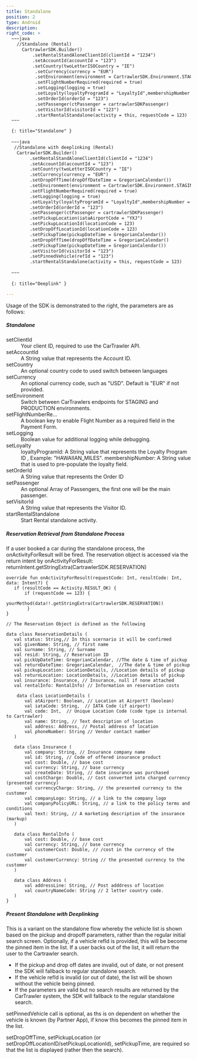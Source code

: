```yaml
---
title: Standalone
position: 2
type: Android
description:
right_code: >
  ~~~java
    //Standalone (Rental)
      CartrawlerSDK.Builder()
          .setRentalStandAloneClientId(clientId = "1234")
          .setAccountId(accountId = "123")
          .setCountry(twoLetterISOCountry = "IE")
           .setCurrency(currency = "EUR")
           .setEnvironment(environment = CartrawlerSDK.Environment.STAGING)
           .setFlightNumberRequired(required = true)
           .setLogging(logging = true)
           .setLoyalty(loyaltyProgramId = "LoyaltyId",membershipNumber =  "123")
           .setOrderId(orderId = "123")
           .setPassenger(ctPassenger = cartrawlerSDKPassenger)
           .setVisitorId(visitorId = "123")
           .startRentalStandalone(activity = this, requestCode = 123)
  ~~~

  {: title="Standalone" }
  
  ~~~java
   //Standalone with deeplinking (Rental) 
    CartrawlerSDK.Builder()
         .setRentalStandAloneClientId(clientId = "1234")
         .setAccountId(accountId = "123")
         .setCountry(twoLetterISOCountry = "IE")
         .setCurrency(currency = "EUR")
         .setDropOffTime(dropOffDateTime = GregorianCalendar())
         .setEnvironment(environment = CartrawlerSDK.Environment.STAGING)
         .setFlightNumberRequired(required = true)
         .setLogging(logging = true)
         .setLoyalty(loyaltyProgramId = "LoyaltyId",membershipNumber =  "123")
         .setOrderId(orderId = "123")
         .setPassenger(ctPassenger = cartrawlerSDKPassenger)
         .setPickupLocation(iataAirportCode = "YXJ")
         .setPickupLocationId(locationCode = 123)
         .setDropOffLocationId(locationCode = 123)
         .setPickupTime(pickupDateTime = GregorianCalendar())
         .setDropOffTime(dropOffDateTime = GregorianCalendar()
         .setPickupTime(pickupDateTime = GregorianCalendar())
         .setVisitorId(visitorId = "123")
         .setPinnedVehicle(refId = "123")
         .startRentalStandalone(activity = this, requestCode = 123)
         
  ~~~
  
  {: title="Deeplink" }

---
```


Usage of the SDK is demonstrated to the right, the parameters are as follows:

<h5>Standalone</h5>

<dl>
<dt>setClientId</dt><dd>Your client ID, required to use the CarTrawler API.</dd>
<dt>setAccountId</dt><dd>A String value that represents the Account ID.</dd>
<dt>setCountry</dt><dd>An optional country code to used switch between languages</dd>
<dt>setCurrency</dt><dd>An optional currency code, such as "USD". Default is "EUR" if not provided.</dd>
<dt>setEnvironment</dt><dd>Switch between CarTrawlers endpoints for STAGING and PRODUCTION environments.</dd>
<dt>setFlightNumberRe...</dt><dd>A boolean key to enable Flight Number as a required field in the Payment Form.</dd>
<dt>setLogging</dt><dd>Boolean value for additional logging while debugging.</dd>
<dt>setLoyalty</dt><dd>loyaltyProgramId: A String value that represents the Loyalty Program ID , Example: "HAWAIIAN_MILES". membershipNumber: A String value that is used to pre-populate the loyalty field.</dd>
<dt>setOrderId</dt><dd>A String value that represents the Order ID</dd>
<dt>setPassenger</dt><dd>An optional Array of Passengers, the first one will be the main passenger.</dd>
<dt>setVisitorId</dt><dd>A String value that represents the Visitor ID.</dd>
<dt>startRentalStandalone</dt><dd>Start Rental standalone activity.</dd></dl>


<h5>Reservation Retrieval from Standalone Process</h5>

If a user booked a car during the standalone process, the onActivityForResult will be fired.
The reservation object is accessed via the return intent by onActivityForResult:
returnIntent.getStringExtra(CartrawlerSDK.RESERVATION)
    
    override fun onActivityForResult(requestCode: Int, resultCode: Int, data: Intent?) {
       if (resultCode == Activity.RESULT_OK) {
           if (requestCode == 123) {
                yourMethod(data!!.getStringExtra(CartrawlerSDK.RESERVATION))
            }      
    }
    
    // The Reservation Object is defined as the following
    
    data class ReservationDetails (
       val status: String,// In this scernario it will be confirmed
       val givenName: String, // first name
       val surname: String, // Surname
       val resid: String, // Reservation ID
       val pickUpDateTime: GregorianCalendar, //The date & time of pickup
       val returnDateTime: GregorianCalendar,  //The date & time of pickup 
       val pickupLocation: LocationDetails, //Location details of pickup
       val returnLocation: LocationDetails, //Location details of pickup
       val insurance: Insurance, // Insurance, null if none attached
       val rentalInfo: RentalInfo) // Information on reservation costs
      
        data class LocationDetails (
           val atAirport: Boolean, // Location at Airport? (boolean)
           val iataCode: String,  // IATA Code (if airport)
           val code: Int,  // Unique Location Code (code type is internal to Cartrawler)
           val name: String, // Text description of location
           val address: Address, // Postal address of location
           val phoneNumber: String // Vendor contact number
       )
    
       data class Insurance (
           val company: String, // Insurance company name
           val id: String, // Code of offered insurance product
           val cost: Double, // base cost
           val currency: String, // base currency
           val createDate: String, // date insurance was purchased
           val costCharge: Double, // Cost converted into charged currency (presented currency)
           val currencyCharge: String, // the presented currency to the customer
           val companyLogo: String, // a link to the company logo
           val companyPolicyURL: String, // a link to the policy terms and conditions
           val text: String, // A marketing description of the insurance (markup)
       )
    
       data class RentalInfo (
           val cost: Double, // base cost
           val currency: String, // base currency
           val customerCost: Double, // /cost in the currency of the customer
           val customerCurrency: String // the presented currency to the customer
       )
    
       data class Address (
           val addressLine: String, // Post adddress of location
           val countryNameCode: String // 2 letter country code.
       )
    }
    
    
<h5>Present Standalone with Deeplinking</h5>

This is a variant on the standalone flow whereby the vehicle list is shown based on the pickup and dropoff parameters, rather than the regular initial search screen.
Optionally, if a vehicle refId is provided, this will be become the pinned item in the list.
If a user backs out of the list, it will return the user to the Cartrawler search.

- If the pickup and drop off dates are invalid, out of date, or not present the SDK will fallback to regular standalone search.
- If the vehicle refId is invalid (or out of date), the list will be shown without the vehicle being pinned.
- If the parameters are valid but no search results are returned by the CarTrawler system, the SDK will fallback to the regular standalone search.

setPinnedVehicle call is optional, as ths is on dependent on whether the vehicle is known (by Partner App), if know this becomes the pinned item in the list.

setDropOffTime, setPickupLocation (or setDropOffLocationID/setPickupLocationId), setPickupTime, are required so that the list is displayed (rather then the search).